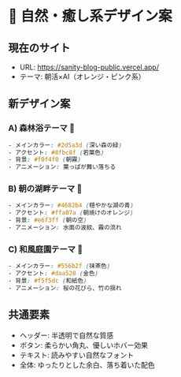# 🌿 自然・癒し系デザイン案

## 現在のサイト
- URL: https://sanity-blog-public.vercel.app/
- テーマ: 朝活×AI（オレンジ・ピンク系）

## 新デザイン案

### A) 森林浴テーマ 🌲
```css
- メインカラー: #2d5a3d (深い森の緑)
- アクセント: #8fbc8f (若葉色)
- 背景: #f0f4f0 (朝霧)
- アニメーション: 葉っぱが舞い落ちる
```

### B) 朝の湖畔テーマ 🌅
```css
- メインカラー: #4682b4 (穏やかな湖の青)
- アクセント: #ffa07a (朝焼けのオレンジ)
- 背景: #e6f3ff (朝の空)
- アニメーション: 水面の波紋、霧の流れ
```

### C) 和風庭園テーマ 🎋
```css
- メインカラー: #556b2f (抹茶色)
- アクセント: #daa520 (金色)
- 背景: #f5f5dc (和紙色)
- アニメーション: 桜の花びら、竹の揺れ
```

## 共通要素
- ヘッダー: 半透明で自然な質感
- ボタン: 柔らかい角丸、優しいホバー効果
- テキスト: 読みやすい自然なフォント
- 全体: ゆったりとした余白、落ち着いた配色